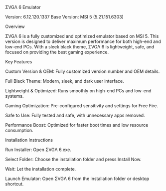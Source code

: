 ΣVGΛ 6 Emulator

Version: 6.12.120.1337
Base Version: MSI 5 (5.21.151.6303)

Overview

ΣVGΛ 6 is a fully customized and optimized emulator based on MSI 5. This version is designed to deliver maximum performance for both high-end and low-end PCs. With a sleek black theme, ΣVGΛ 6 is lightweight, safe, and focused on providing the best gaming experience.

Key Features

Custom Version & OEM: Fully customized version number and OEM details.

Full Black Theme: Modern, sleek, and dark user interface.

Lightweight & Optimized: Runs smoothly on high-end PCs and low-end systems.

Gaming Optimization: Pre-configured sensitivity and settings for Free Fire.

Safe to Use: Fully tested and safe, with unnecessary apps removed.

Performance Boost: Optimized for faster boot times and low resource consumption.

Installation Instructions

Run Installer: Open ΣVGΛ 6.exe.

Select Folder: Choose the installation folder and press Install Now.

Wait: Let the installation complete.

Launch Emulator: Open ΣVGΛ 6 from the installation folder or desktop shortcut.
